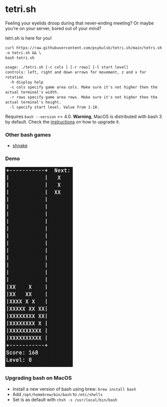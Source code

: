 # tetri.sh

Feeling your eyelids droop during that never-ending meeting? Or maybe you're on your server, bored out of your mind?

tetri.sh is here for you!

```
curl https://raw.githubusercontent.com/psykulsk/tetri.sh/main/tetri.sh -o tetri.sh && \
bash tetri.sh
```

```
usage: ./tetri.sh [-c cols ] [-r rows] [-l start level]
controls: left, right and down arrows for movement, z and x for rotation
  -h display help
  -c cols specify game area cols. Make sure it's not higher then the actual terminal's width. 
  -r rows specify game area rows. Make sure it's not higher then the actual terminal's height.
  -l specify start level. Value from 1-10.
```

Requires `bash --version` >= 4.0. **Warning**, MacOS is distributed with bash 3 by default. Check the [instructions](#upgrading-bash-on-macos) on how to upgrade it.

### Other bash games
* [shnake](https://github.com/psykulsk/shnake)

### Demo
![](demo.gif)

### Upgrading bash on MacOS

* Install a new version of bash using brew: `brew install bash`
* Add `/opt/homebrew/bin/bash` to  `/etc/shells`
* Set is as default with `chsh -s /usr/local/bin/bash`

